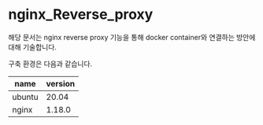 # nginx_Reverse_proxy
해당 문서는 nginx reverse proxy 기능을 통해 docker container와 연결하는 방안에 대해 기술합니다.

구축 환경은 다음과 같습니다.

| name | version |
|--|--|
| ubuntu | 20.04 |
| nginx | 1.18.0 |

